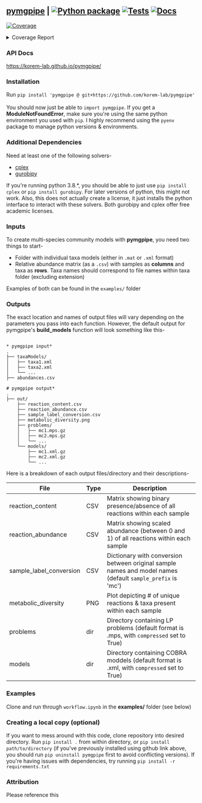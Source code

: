 ## [pymgpipe](https://korem-lab.github.io/pymgpipe/) | [![Python package](https://github.com/korem-lab/pymgpipe/actions/workflows/python-package.yml/badge.svg?branch=main)](https://github.com/korem-lab/pymgpipe/actions/workflows/python-package.yml) [![Tests](https://github.com/korem-lab/pymgpipe/actions/workflows/tests.yml/badge.svg?branch=main)](https://github.com/korem-lab/pymgpipe/actions/workflows/tests.yml) [![Docs](https://github.com/korem-lab/pymgpipe/actions/workflows/docs.yml/badge.svg)](https://github.com/korem-lab/pymgpipe/actions/workflows/docs.yml)  
<!-- Pytest Coverage Comment:Begin -->
<a href="https://github.com/korem-lab/pymgpipe/blob/main/README.md"><img alt="Coverage" src="https://img.shields.io/badge/Coverage-77%25-yellow.svg" /></a><details><summary>Coverage Report </summary><table><tr><th>File</th><th>Stmts</th><th>Miss</th><th>Cover</th><th>Missing</th></tr><tbody><tr><td colspan="5"><b>pymgpipe</b></td></tr><tr><td>&nbsp; &nbsp;<a href="https://github.com/korem-lab/pymgpipe/blob/main/pymgpipe/coupling.py">coupling.py</a></td><td>39</td><td>6</td><td>85%</td><td><a href="https://github.com/korem-lab/pymgpipe/blob/main/pymgpipe/coupling.py#L20">20</a>, <a href="https://github.com/korem-lab/pymgpipe/blob/main/pymgpipe/coupling.py#L43">43</a>, <a href="https://github.com/korem-lab/pymgpipe/blob/main/pymgpipe/coupling.py#L46-L47">46&ndash;47</a>, <a href="https://github.com/korem-lab/pymgpipe/blob/main/pymgpipe/coupling.py#L52">52</a>, <a href="https://github.com/korem-lab/pymgpipe/blob/main/pymgpipe/coupling.py#L67">67</a></td></tr><tr><td>&nbsp; &nbsp;<a href="https://github.com/korem-lab/pymgpipe/blob/main/pymgpipe/diet.py">diet.py</a></td><td>103</td><td>19</td><td>82%</td><td><a href="https://github.com/korem-lab/pymgpipe/blob/main/pymgpipe/diet.py#L16">16</a>, <a href="https://github.com/korem-lab/pymgpipe/blob/main/pymgpipe/diet.py#L22">22</a>, <a href="https://github.com/korem-lab/pymgpipe/blob/main/pymgpipe/diet.py#L396-L397">396&ndash;397</a>, <a href="https://github.com/korem-lab/pymgpipe/blob/main/pymgpipe/diet.py#L437-L453">437&ndash;453</a>, <a href="https://github.com/korem-lab/pymgpipe/blob/main/pymgpipe/diet.py#L466-L477">466&ndash;477</a>, <a href="https://github.com/korem-lab/pymgpipe/blob/main/pymgpipe/diet.py#L482-L485">482&ndash;485</a>, <a href="https://github.com/korem-lab/pymgpipe/blob/main/pymgpipe/diet.py#L494">494</a>, <a href="https://github.com/korem-lab/pymgpipe/blob/main/pymgpipe/diet.py#L496">496</a>, <a href="https://github.com/korem-lab/pymgpipe/blob/main/pymgpipe/diet.py#L525">525</a></td></tr><tr><td>&nbsp; &nbsp;<a href="https://github.com/korem-lab/pymgpipe/blob/main/pymgpipe/fva.py">fva.py</a></td><td>144</td><td>59</td><td>59%</td><td><a href="https://github.com/korem-lab/pymgpipe/blob/main/pymgpipe/fva.py#L32">32</a>, <a href="https://github.com/korem-lab/pymgpipe/blob/main/pymgpipe/fva.py#L36">36</a>, <a href="https://github.com/korem-lab/pymgpipe/blob/main/pymgpipe/fva.py#L61-L65">61&ndash;65</a>, <a href="https://github.com/korem-lab/pymgpipe/blob/main/pymgpipe/fva.py#L71">71</a>, <a href="https://github.com/korem-lab/pymgpipe/blob/main/pymgpipe/fva.py#L80-L86">80&ndash;86</a>, <a href="https://github.com/korem-lab/pymgpipe/blob/main/pymgpipe/fva.py#L89-L90">89&ndash;90</a>, <a href="https://github.com/korem-lab/pymgpipe/blob/main/pymgpipe/fva.py#L93-L94">93&ndash;94</a>, <a href="https://github.com/korem-lab/pymgpipe/blob/main/pymgpipe/fva.py#L112-L122">112&ndash;122</a>, <a href="https://github.com/korem-lab/pymgpipe/blob/main/pymgpipe/fva.py#L138">138</a>, <a href="https://github.com/korem-lab/pymgpipe/blob/main/pymgpipe/fva.py#L147-L208">147&ndash;208</a>, <a href="https://github.com/korem-lab/pymgpipe/blob/main/pymgpipe/fva.py#L217">217</a></td></tr><tr><td>&nbsp; &nbsp;<a href="https://github.com/korem-lab/pymgpipe/blob/main/pymgpipe/io.py">io.py</a></td><td>106</td><td>37</td><td>65%</td><td><a href="https://github.com/korem-lab/pymgpipe/blob/main/pymgpipe/io.py#L17">17</a>, <a href="https://github.com/korem-lab/pymgpipe/blob/main/pymgpipe/io.py#L55">55</a>, <a href="https://github.com/korem-lab/pymgpipe/blob/main/pymgpipe/io.py#L61-L66">61&ndash;66</a>, <a href="https://github.com/korem-lab/pymgpipe/blob/main/pymgpipe/io.py#L80-L81">80&ndash;81</a>, <a href="https://github.com/korem-lab/pymgpipe/blob/main/pymgpipe/io.py#L95-L96">95&ndash;96</a>, <a href="https://github.com/korem-lab/pymgpipe/blob/main/pymgpipe/io.py#L108">108</a>, <a href="https://github.com/korem-lab/pymgpipe/blob/main/pymgpipe/io.py#L111">111</a>, <a href="https://github.com/korem-lab/pymgpipe/blob/main/pymgpipe/io.py#L117-L120">117&ndash;120</a>, <a href="https://github.com/korem-lab/pymgpipe/blob/main/pymgpipe/io.py#L125-L133">125&ndash;133</a>, <a href="https://github.com/korem-lab/pymgpipe/blob/main/pymgpipe/io.py#L142">142</a>, <a href="https://github.com/korem-lab/pymgpipe/blob/main/pymgpipe/io.py#L146-L147">146&ndash;147</a>, <a href="https://github.com/korem-lab/pymgpipe/blob/main/pymgpipe/io.py#L152-L157">152&ndash;157</a>, <a href="https://github.com/korem-lab/pymgpipe/blob/main/pymgpipe/io.py#L161-L167">161&ndash;167</a>, <a href="https://github.com/korem-lab/pymgpipe/blob/main/pymgpipe/io.py#L176-L177">176&ndash;177</a></td></tr><tr><td>&nbsp; &nbsp;<a href="https://github.com/korem-lab/pymgpipe/blob/main/pymgpipe/main.py">main.py</a></td><td>148</td><td>44</td><td>70%</td><td><a href="https://github.com/korem-lab/pymgpipe/blob/main/pymgpipe/main.py#L112">112</a>, <a href="https://github.com/korem-lab/pymgpipe/blob/main/pymgpipe/main.py#L115">115</a>, <a href="https://github.com/korem-lab/pymgpipe/blob/main/pymgpipe/main.py#L167">167</a>, <a href="https://github.com/korem-lab/pymgpipe/blob/main/pymgpipe/main.py#L210-L212">210&ndash;212</a>, <a href="https://github.com/korem-lab/pymgpipe/blob/main/pymgpipe/main.py#L243-L297">243&ndash;297</a>, <a href="https://github.com/korem-lab/pymgpipe/blob/main/pymgpipe/main.py#L304">304</a>, <a href="https://github.com/korem-lab/pymgpipe/blob/main/pymgpipe/main.py#L309-L310">309&ndash;310</a>, <a href="https://github.com/korem-lab/pymgpipe/blob/main/pymgpipe/main.py#L323">323</a></td></tr><tr><td>&nbsp; &nbsp;<a href="https://github.com/korem-lab/pymgpipe/blob/main/pymgpipe/metrics.py">metrics.py</a></td><td>24</td><td>21</td><td>12%</td><td><a href="https://github.com/korem-lab/pymgpipe/blob/main/pymgpipe/metrics.py#L5-L35">5&ndash;35</a></td></tr><tr><td>&nbsp; &nbsp;<a href="https://github.com/korem-lab/pymgpipe/blob/main/pymgpipe/modeling.py">modeling.py</a></td><td>145</td><td>7</td><td>95%</td><td><a href="https://github.com/korem-lab/pymgpipe/blob/main/pymgpipe/modeling.py#L23">23</a>, <a href="https://github.com/korem-lab/pymgpipe/blob/main/pymgpipe/modeling.py#L26">26</a>, <a href="https://github.com/korem-lab/pymgpipe/blob/main/pymgpipe/modeling.py#L41-L44">41&ndash;44</a>, <a href="https://github.com/korem-lab/pymgpipe/blob/main/pymgpipe/modeling.py#L116">116</a>, <a href="https://github.com/korem-lab/pymgpipe/blob/main/pymgpipe/modeling.py#L118">118</a></td></tr><tr><td>&nbsp; &nbsp;<a href="https://github.com/korem-lab/pymgpipe/blob/main/pymgpipe/nmpc.py">nmpc.py</a></td><td>64</td><td>5</td><td>92%</td><td><a href="https://github.com/korem-lab/pymgpipe/blob/main/pymgpipe/nmpc.py#L95">95</a>, <a href="https://github.com/korem-lab/pymgpipe/blob/main/pymgpipe/nmpc.py#L132-L134">132&ndash;134</a>, <a href="https://github.com/korem-lab/pymgpipe/blob/main/pymgpipe/nmpc.py#L136">136</a></td></tr><tr><td>&nbsp; &nbsp;<a href="https://github.com/korem-lab/pymgpipe/blob/main/pymgpipe/utils.py">utils.py</a></td><td>235</td><td>107</td><td>54%</td><td><a href="https://github.com/korem-lab/pymgpipe/blob/main/pymgpipe/utils.py#L45-L46">45&ndash;46</a>, <a href="https://github.com/korem-lab/pymgpipe/blob/main/pymgpipe/utils.py#L49">49</a>, <a href="https://github.com/korem-lab/pymgpipe/blob/main/pymgpipe/utils.py#L52">52</a>, <a href="https://github.com/korem-lab/pymgpipe/blob/main/pymgpipe/utils.py#L67">67</a>, <a href="https://github.com/korem-lab/pymgpipe/blob/main/pymgpipe/utils.py#L73">73</a>, <a href="https://github.com/korem-lab/pymgpipe/blob/main/pymgpipe/utils.py#L83">83</a>, <a href="https://github.com/korem-lab/pymgpipe/blob/main/pymgpipe/utils.py#L87">87</a>, <a href="https://github.com/korem-lab/pymgpipe/blob/main/pymgpipe/utils.py#L102-L105">102&ndash;105</a>, <a href="https://github.com/korem-lab/pymgpipe/blob/main/pymgpipe/utils.py#L111">111</a>, <a href="https://github.com/korem-lab/pymgpipe/blob/main/pymgpipe/utils.py#L115-L117">115&ndash;117</a>, <a href="https://github.com/korem-lab/pymgpipe/blob/main/pymgpipe/utils.py#L120-L138">120&ndash;138</a>, <a href="https://github.com/korem-lab/pymgpipe/blob/main/pymgpipe/utils.py#L142-L152">142&ndash;152</a>, <a href="https://github.com/korem-lab/pymgpipe/blob/main/pymgpipe/utils.py#L160">160</a>, <a href="https://github.com/korem-lab/pymgpipe/blob/main/pymgpipe/utils.py#L173-L174">173&ndash;174</a>, <a href="https://github.com/korem-lab/pymgpipe/blob/main/pymgpipe/utils.py#L176-L177">176&ndash;177</a>, <a href="https://github.com/korem-lab/pymgpipe/blob/main/pymgpipe/utils.py#L199-L200">199&ndash;200</a>, <a href="https://github.com/korem-lab/pymgpipe/blob/main/pymgpipe/utils.py#L205-L207">205&ndash;207</a>, <a href="https://github.com/korem-lab/pymgpipe/blob/main/pymgpipe/utils.py#L245-L248">245&ndash;248</a>, <a href="https://github.com/korem-lab/pymgpipe/blob/main/pymgpipe/utils.py#L250-L264">250&ndash;264</a>, <a href="https://github.com/korem-lab/pymgpipe/blob/main/pymgpipe/utils.py#L270">270</a>, <a href="https://github.com/korem-lab/pymgpipe/blob/main/pymgpipe/utils.py#L281-L286">281&ndash;286</a>, <a href="https://github.com/korem-lab/pymgpipe/blob/main/pymgpipe/utils.py#L289-L293">289&ndash;293</a>, <a href="https://github.com/korem-lab/pymgpipe/blob/main/pymgpipe/utils.py#L313-L314">313&ndash;314</a>, <a href="https://github.com/korem-lab/pymgpipe/blob/main/pymgpipe/utils.py#L325-L367">325&ndash;367</a></td></tr><tr><td colspan="5"><b>pymgpipe/tests</b></td></tr><tr><td>&nbsp; &nbsp;<a href="https://github.com/korem-lab/pymgpipe/blob/main/pymgpipe/tests/test_e2e.py">test_e2e.py</a></td><td>90</td><td>1</td><td>99%</td><td><a href="https://github.com/korem-lab/pymgpipe/blob/main/pymgpipe/tests/test_e2e.py#L197">197</a></td></tr><tr><td><b>TOTAL</b></td><td><b>1309</b></td><td><b>306</b></td><td><b>77%</b></td><td>&nbsp;</td></tr></tbody></table></details>
<!-- Pytest Coverage Comment:End -->

### API Docs
https://korem-lab.github.io/pymgpipe/

### Installation
Run `pip install 'pymgpipe @ git+https://github.com/korem-lab/pymgpipe'`<br/><br/>
You should now just be able to `import pymgpipe`. If you get a **ModuleNotFoundError**, make sure you're using the same python environment you used with `pip`. I highly recommend using the `pyenv` package to manage python versions & environments.

### Additional Dependencies
Need at least one of the following solvers-

-  [cplex](<https://www-01.ibm.com/software/commerce/optimization/cplex-optimizer/>)
-  [gurobipy](<http://www.gurobi.com>)

If you're running python 3.8.*, you should be able to just use `pip install cplex` or `pip install gurobipy`. For later versions of python, this might not work. Also, this does not actually create a license, it just installs the python interface to interact with these solvers. Both gurobipy and cplex offer free academic licenses. 

### Inputs
To create multi-species community models with **pymgpipe**, you need two things to start-

-  Folder with individual taxa models (either in `.mat` or `.xml` format)
-  Relative abundance matrix (as a `.csv`) with samples as **columns** and taxa as **rows**. Taxa names should correspond to file names within taxa folder (excluding extension)

Examples of both can be found in the  `examples/` folder

### Outputs
The exact location and names of output files will vary depending on the parameters you pass into each function. However, the default output for pymgpipe's **build_models** function will look something like this-

```

* pymgpipe input*
.
├── taxaModels/
│   ├── taxa1.xml
│   ├── taxa2.xml
│   └── ...
├── abundances.csv

# pymgpipe output*
.
├── out/
    ├── reaction_content.csv
    ├── reaction_abundance.csv
    ├── sample_label_conversion.csv
    ├── metabolic_diversity.png
    ├── problems/
    │   ├── mc1.mps.gz
    │   ├── mc2.mps.gz
    │   └── ...
    └── models/
        ├── mc1.xml.gz
        ├── mc2.xml.gz
        └── ...
```

Here is a breakdown of each output files/directory and their descriptions-

| File | Type | Description |  
|---|---|---|
| reaction_content | CSV | Matrix showing binary presence/absence of all reactions within each sample | 
| reaction_abundance | CSV | Matrix showing scaled abundance (between 0 and 1) of all reactions within each sample  |  
| sample_label_conversion | CSV | Dictionary with conversion between original sample names and model names (default `sample_prefix` is 'mc') | 
| metabolic_diversity | PNG | Plot depicting # of unique reactions & taxa present within each sample | 
| problems | dir | Directory containing LP problems (default format is .mps, with `compressed` set to True) |  
| models | dir | Directory containing COBRA moddels (default format is .xml, with `compressed` set to True) | 

### Examples
Clone and run through `workflow.ipynb` in the **examples/** folder (see below)

### Creating a local copy (optional)
If you want to mess around with this code, clone repository into desired directory. Run `pip install .` from within directory, or `pip install path/to/directory` (if you've previously installed using github link above, you should run `pip uninstall pymgpipe` first to avoid conflicting versions). If you're having issues with dependencies, try running `pip install -r requirements.txt`

### Attribution

Please reference this
